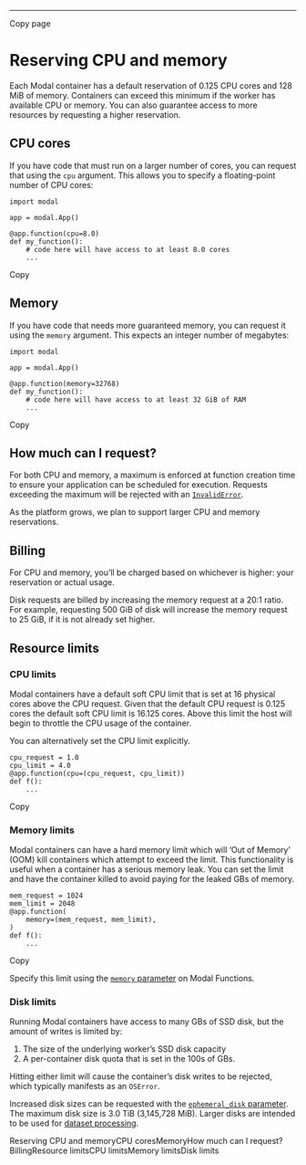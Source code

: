 * * *

Copy page

# Reserving CPU and memory

Each Modal container has a default reservation of 0.125 CPU cores and 128 MiB
of memory. Containers can exceed this minimum if the worker has available CPU
or memory. You can also guarantee access to more resources by requesting a
higher reservation.

## CPU cores

If you have code that must run on a larger number of cores, you can request
that using the `cpu` argument. This allows you to specify a floating-point
number of CPU cores:

    import modal

    app = modal.App()

    @app.function(cpu=8.0)
    def my_function():
        # code here will have access to at least 8.0 cores
        ...

Copy

## Memory

If you have code that needs more guaranteed memory, you can request it using
the `memory` argument. This expects an integer number of megabytes:

    import modal

    app = modal.App()

    @app.function(memory=32768)
    def my_function():
        # code here will have access to at least 32 GiB of RAM
        ...

Copy

## How much can I request?

For both CPU and memory, a maximum is enforced at function creation time to
ensure your application can be scheduled for execution. Requests exceeding the
maximum will be rejected with an
[`InvalidError`](/docs/reference/modal.exception#modalexceptioninvaliderror).

As the platform grows, we plan to support larger CPU and memory reservations.

## Billing

For CPU and memory, you’ll be charged based on whichever is higher: your
reservation or actual usage.

Disk requests are billed by increasing the memory request at a 20:1 ratio. For
example, requesting 500 GiB of disk will increase the memory request to 25
GiB, if it is not already set higher.

## Resource limits

### CPU limits

Modal containers have a default soft CPU limit that is set at 16 physical
cores above the CPU request. Given that the default CPU request is 0.125 cores
the default soft CPU limit is 16.125 cores. Above this limit the host will
begin to throttle the CPU usage of the container.

You can alternatively set the CPU limit explicitly.

    cpu_request = 1.0
    cpu_limit = 4.0
    @app.function(cpu=(cpu_request, cpu_limit))
    def f():
        ...

Copy

### Memory limits

Modal containers can have a hard memory limit which will ‘Out of Memory’ (OOM)
kill containers which attempt to exceed the limit. This functionality is
useful when a container has a serious memory leak. You can set the limit and
have the container killed to avoid paying for the leaked GBs of memory.

    mem_request = 1024
    mem_limit = 2048
    @app.function(
        memory=(mem_request, mem_limit),
    )
    def f():
        ...

Copy

Specify this limit using the [`memory`
parameter](/docs/reference/modal.App#function) on Modal Functions.

### Disk limits

Running Modal containers have access to many GBs of SSD disk, but the amount
of writes is limited by:

  1. The size of the underlying worker’s SSD disk capacity
  2. A per-container disk quota that is set in the 100s of GBs.

Hitting either limit will cause the container’s disk writes to be rejected,
which typically manifests as an `OSError`.

Increased disk sizes can be requested with the [`ephemeral_disk`
parameter](/docs/reference/modal.App#function). The maximum disk size is 3.0
TiB (3,145,728 MiB). Larger disks are intended to be used for [dataset
processing](/docs/guide/dataset-ingestion).

Reserving CPU and memoryCPU coresMemoryHow much can I request?BillingResource
limitsCPU limitsMemory limitsDisk limits

